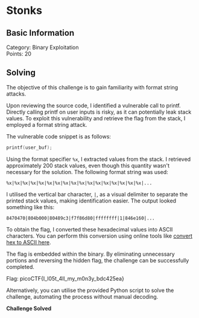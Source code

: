 # Stonks  

## Basic Information  
Category: Binary Exploitation    
Points: 20   

## Solving
The objective of this challenge is to gain familiarity with format string attacks.  

Upon reviewing the source code, I identified a vulnerable call to printf. Directly calling printf on user inputs is risky, as it can potentially leak stack values. To exploit this vulnerability and retrieve the flag from the stack, I employed a format string attack.  

The vulnerable code snippet is as follows:  

```c
printf(user_buf);
```   

Using the format specifier ```%x```, I extracted values from the stack. I retrieved approximately 200 stack values, even though this quantity wasn't necessary for the solution. The following format string was used:  

```
%x|%x|%x|%x|%x|%x|%x|%x|%x|%x|%x|%x|%x|%x|%x|%x|%x|...
```   

I utilised the vertical bar character,  ```|```, as a visual delimiter to separate the printed stack values, making identification easier. The output looked something like this:   

```
8470470|804b000|80489c3|f7f86d80|ffffffff|1|846e160|...
```  

To obtain the flag, I converted these hexadecimal values into ASCII characters. You can perform this conversion using online tools like [convert hex to ASCII here](https://www.rapidtables.com/convert/number/hex-to-ascii.html).  

The flag is embedded within the binary. By eliminating unnecessary portions and reversing the hidden flag, the challenge can be successfully completed.  

Flag: picoCTF{I_l05t_4ll_my_m0n3y_bdc425ea}   

Alternatively, you can utilise the provided Python script to solve the challenge, automating the process without manual decoding.  


**Challenge Solved**  
